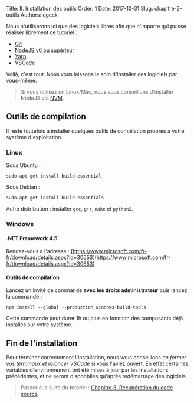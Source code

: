 Title: II. Installation des outils
Order: 1
Date: 2017-10-31
Slug: chapitre-2-outils
Authors: cgeek

Nous n'utiliserons ici que des logiciels libres afin que n'importe qui puisse réaliser librement ce tutoriel :

* [Git](https://git-scm.com/)
* [NodeJS v6 ou supérieur](https://nodejs.org)
* [Yarn](https://yarnpkg.com/lang/en/docs/install/)
* [VSCode](https://code.visualstudio.com/)

Voilà, c'est tout. Nous vous laissons le soin d'installer ces logiciels par vous-même.

> Si vous utilisez un Linux/Mac, nous vous conseillons d'installer NodeJS via [NVM](https://github.com/creationix/nvm#installation).

## Outils de compilation

Il reste toutefois à installer quelques outils de compilation propres à votre système d'exploitation.

### Linux

Sous Ubuntu :

    sudo apt-get install build-essential

Sous Debian :

    sudo apt-get install build-essentials

Autre distribution : installer `gcc`, `g++`, `make` et `python2`.

### Windows

#### .NET Framework 4.5

Rendez-vous à l'adresse : [https://www.microsoft.com/fr-fr/download/details.aspx?id=30653](https://www.microsoft.com/fr-fr/download/details.aspx?id=30653)

#### Outils de compilation

Lancez un invité de commande **avec les droits administrateur** puis lancez la commande :

    npm install --global --production windows-build-tools

Cette commande peut durer 1h ou plus en fonction des composants déjà installés sur votre système.

## Fin de l'installation

Pour terminer correctement l'installation, nous vous conseillons de *fermer vos terminaux et relancer VSCode* si vous l'aviez ouvert. En effet certaines variables d'environnement ont été mises à jour par les installations précédentes, et ne seront disponbiles qu'après redémarrage des logiciels.

> Passer à la suite du tutoriel : [Chapitre 3. Récupération du code source](../chapitre-3-source).